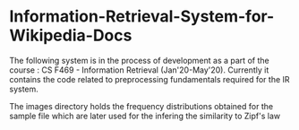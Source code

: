 # Information-Retrieval-System-for-Wikipedia-Docs

The following system is in the process of development as a part of the course : CS F469 - Information Retrieval (Jan'20-May'20).
Currently it contains the code related to preprocessing fundamentals required for the IR system.

The images directory holds the frequency distributions obtained for the sample file which are later used for the infering the similarity to Zipf's law
